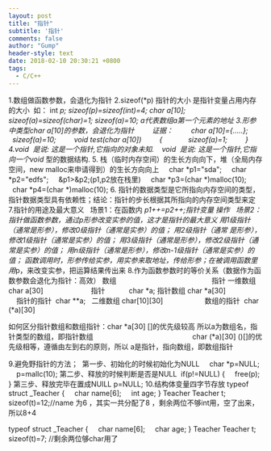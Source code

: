 ```yaml
---
layout: post
title: "指针"
subtitle: '指针'
comments: false
author: "Gump"
header-style: text
date: 2018-02-10 20:30:21 +0800
tags:
  - C/C++
--- 
```


1.数组做函数参数，会退化为指针
2.sizeof(*p) 指针的大小 是指针变量占用内存的大小 
如：
int *p;
sizeof(*p)=sizeof(int)=4;
char a[10];
sizeof(*a)=sizeof(char)=1;
sizeof(a)=10;
*a代表数组a第一个元素的地址
3.形参中类型char a[10]的参数，会退化为指针
        证据：
        char a[10]={.....};
        sizeof(a)=10;
        void test(char a[10])
        {
            sizeof(a)=1;
        }
4.void*  是说: 这是一个指针,它指向的对象未知.
   void**  是说: 这是一个指针,它指向一个void* 型的数据结构.
5. 栈（临时内存空间）的生长方向向下，堆（全局内存空间，new malloc来申请得到）的生长方向向上
    char *p1="sda";
    char *p2="edfs";
    &p1>&p2;(p1,p2放在栈里)
    char *p3=(char *)malloc(10);
    char *p4=(char *)malloc(10);
6. 指针的数据类型是它所指向内存空间的类型，指针数据类型具有依赖性；结论：指针的步长根据其所指向的内存空间类型来定
7.指针的用途及最大意义
  场景1：在函数内 *p1++=*p2++;指针变量 操作
  场景2：指针做函数参数，通过*p形参改变实参的值，这才是指针的最大意义
用1级指针（通常是形参），修改0级指针（通常是实参）的值；
用2级指针（通常 是形参），修改1级指针（通常是实参）的值；
用3级指针（通常是形参），修改2级指针（通常是实参）的值；
用n级指针（通常是形参），修改n-1级指针（通常是实参）的值；
函数调用时，形参传给实参，用实参来取地址，传给形参；在被调用函数里用*p，来改变实参，把运算结果传出来
8.作为函数参数时的等价关系（数据作为函数参数会退化为指针：高效）
数组                                                指针
一维数组 char a[30]                        指针            char *a;
指针数组 char *a[30]                       指针的指针  char **a;  
二维数组 char[10][30]                     数组的指针  char (*a)[30]

如何区分指针数组和数组指针：char *a[30] []的优先级较高 所以a为数组名，指针类型的数组，即指针数组
                                                 char (*a)[30] ()[]的优先级相等，遵循由左到右的原则，所以 a是指针，指向数组，即数组指针


9.避免野指针的方法；
 第一步、初始化的时候初始化为NULL
    char *p=NULL;
    p=mallc(10);
第二步、释放的时候判断是否是NULL
 if(p!=NULL)
{
    free(p);
}
第三步、释放完毕在置成NUILL
p=NULL;
10.结构体变量四字节存放
typeof struct _Teacher
{
    char name[6];
    int age;
} Teacher
Teacher t;
sizeof(t)=12;//name 为6 ，其实一共分配了8 ，剩余两位不够int用，空了出来，所以8+4

typeof struct _Teacher
{
    char name[6];
    char age;
} Teacher
Teacher t;
sizeof(t)=7; //剩余两位够char用了